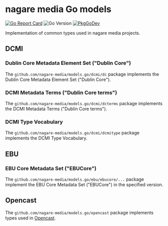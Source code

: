 # nagare media Go models

[![Go Report Card](https://goreportcard.com/badge/github.com/nagare-media/models.go?style=flat-square)](https://goreportcard.com/report/github.com/nagare-media/models.go)
![Go Version](https://img.shields.io/badge/go%20version-%3E=1.23-61CFDD.svg?style=flat-square)
[![PkgGoDev](https://pkg.go.dev/badge/mod/github.com/nagare-media/models.go)](https://pkg.go.dev/github.com/nagare-media/models.go)

Implementation of common types used in nagare media projects.

## DCMI

### Dublin Core Metadata Element Set ("Dublin Core")

The `github.com/nagare-media/models.go/dcmi/dc` package implements the Dublin Core Metadata Element Set ("Dublin Core").

### DCMI Metadata Terms ("Dublin Core terms")

The `github.com/nagare-media/models.go/dcmi/dcterms` package implements the DCMI Metadata Terms ("Dublin Core terms").

### DCMI Type Vocabulary

The `github.com/nagare-media/models.go/dcmi/dcmitype` package implements the DCMI Type Vocabulary.

## EBU

### EBU Core Metadata Set ("EBUCore")

The `github.com/nagare-media/models.go/ebu/ebucore/...` package implement the EBU Core Metadata Set ("EBUCore") in the
specified version.

## Opencast

The `github.com/nagare-media/models.go/opencast` package implements types used in [Opencast](https://opencast.org/).
